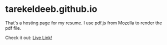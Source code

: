 # tarekeldeeb.github.io
That's a hosting page for my resume. 
I use pdf.js from Mozella to render the pdf file.

Check it out: [Live Link!](http://tarekeldeeb.github.io)

